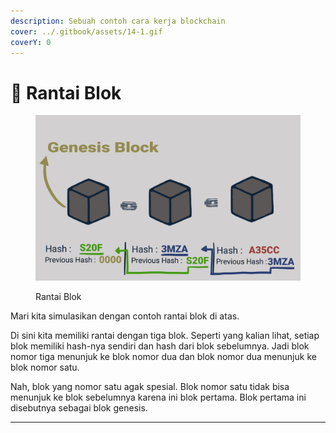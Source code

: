 ```yaml
---
description: Sebuah contoh cara kerja blockchain
cover: ../.gitbook/assets/14-1.gif
coverY: 0
---
```


# 🔏 Rantai Blok

<figure><img src="../.gitbook/assets/6.gif" alt=""><figcaption><p>Rantai Blok</p></figcaption></figure>

Mari kita simulasikan dengan contoh rantai blok di atas.

Di sini kita memiliki rantai dengan tiga blok. Seperti yang kalian lihat, setiap blok memiliki hash-nya sendiri dan hash dari blok sebelumnya. Jadi blok nomor tiga menunjuk ke blok nomor dua dan blok nomor dua menunjuk ke blok nomor satu.

Nah, blok yang nomor satu agak spesial. Blok nomor satu tidak bisa menunjuk ke blok sebelumnya karena ini blok pertama. Blok pertama ini disebutnya sebagai blok genesis.

***
